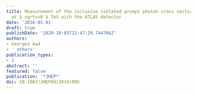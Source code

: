 ```yaml
---
title: Measurement of the inclusive isolated prompt photon cross section in pp collisions
  at $ sqrts=8 $ TeV with the ATLAS detector
date: '2016-01-01'
draft: true
publishDate: '2020-10-05T22:47:29.744766Z'
authors:
- Georges Aad
- ' others'
publication_types:
- 2
abstract: ''
featured: false
publication: '*JHEP*'
doi: 10.1007/JHEP08(2016)005
---
```


